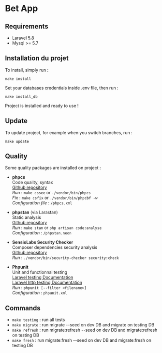 # Bet App

## Requirements

- Laravel 5.8
- Mysql >= 5.7

## Installation du projet

To install, simply run :

`make install`

Set your databases credentials inside .env file, then run : 

`make install_db`

Project is installed and ready to use !


## Update

To update project, for example when you switch branches, run :

`make update`

## Quality

Some quality packages are installed on project :

- **phpcs**  
  Code quality, syntax  
  [Github repository](https://github.com/squizlabs/PHP_CodeSniffer)  
  *Run* : `make cssee` or `./vendor/bin/phpcs`  
  *Fix* : `make csfix` or `./vendor/bin/phpcbf -w`  
  *Configuration file* : `/phpcs.xml`  

- **phpstan** (via Larastan)  
  Static analysis  
  [Github repository](https://github.com/nunomaduro/larastan)  
  *Run* : `make stan` or `php artisan code:analyse`  
  *Configuration* : `/phpstan.neon`  
  
- **SensioLabs Security Checker**  
  Composer dependencies security analysis  
  [Github repository](https://github.com/sensiolabs/security-checker)  
  *Run* : `./vendor/bin/security-checker security:check`  
  
- **Phpunit**  
  Unit and functionnal testing  
  [Laravel testing Documentation](https://laravel.com/docs/5.7/testing)  
  [Laravel http testing Documentation](https://laravel.com/docs/5.7/http-tests)  
  *Run* : `phpunit [--filter <filename>]`  
  *Configuration* : `phpunit.xml`   

## Commands

- `make testing` : run all tests
- `make migrate` : run migrate --seed on dev DB and migrate on testing DB
- `make refresh` : run migrate:refresh --seed on dev DB and migrate:refresh on testing DB
- `make fresh` : run migrate:fresh --seed on dev DB and migrate:fresh on testing DB